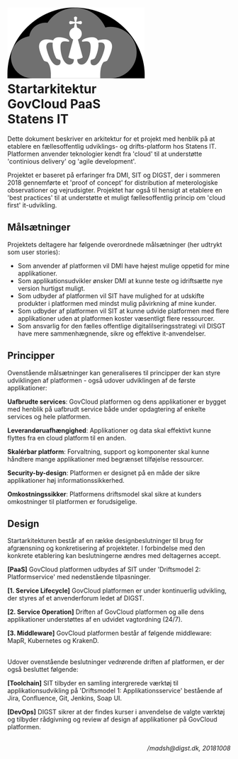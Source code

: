 # ![logo](cloud.svg) Startarkitektur <br> GovCloud PaaS<br> Statens IT

Dette dokument beskriver en arkitektur for et projekt med henblik på at etablere en fællesoffentlig udviklings- og drifts-platform hos Statens IT. Platformen anvender teknologier kendt fra 'cloud' til at understøtte 'continious delivery' og 'agile development'.

Projektet er baseret på erfaringer fra DMI, SIT og DIGST, der i sommeren 2018 gennemførte et 'proof of concept' for distribution af meterologiske observationer og vejrudsigter. Projektet har også til hensigt at etablere en 'best practices' til at understøtte et muligt fællesoffentlig princip om 'cloud first' it-udvikling.


## Målsætninger
Projektets deltagere har følgende overordnede målsætninger (her udtrykt som user stories):

- Som anvender af platformen vil DMI have højest mulige oppetid for mine applikationer.
- Som applikationsudvikler ønsker DMI at kunne teste og idriftsætte nye version hurtigst muligt.
- Som udbyder af platformen vil SIT have mulighed for at udskifte produkter i platformen med mindst mulig påvirkning af mine kunder.
- Som udbyder af platformen vil SIT at kunne udvide platformen med flere applikationer uden at platformen koster væsentligt flere ressourcer.
- Som ansvarlig for den fælles offentlige digitalilseringsstrategi vil DISGT have mere sammenhægnende, sikre og effektive it-anvendelser.

## Principper
Ovenstående målsætninger kan generaliseres til principper der kan styre udviklingen af platformen - også udover udviklingen af de første applikationer:

**Uafbrudte services**: GovCloud platformen og dens applikationer er bygget med henblik på uafbrudt service både under opdagtering af enkelte services og hele platformen.

**Leverandøruafhængighed**: Applikationer og data skal effektivt kunne flyttes fra en cloud platform til en anden.

**Skalérbar platform**: Forvaltning, support og komponenter skal kunne håndtere mange applikationer med begrænset tilføjelse ressourcer.

**Security-by-design**: Platformen er designet på en måde der sikre applikationer høj informationssikkerhed.

**Omkostningssikker**: Platformens driftsmodel skal sikre at kunders omkostninger til platformen er forudsigelige.

## Design
Startarkitekturen består af en række designbeslutninger til brug for afgrænsning og konkretisering af projekteter. I forbindelse med den konkrete etablering kan beslutningerne ændres med deltagernes accept.

**[PaaS]** GovCloud platformen udbydes af SIT under 'Driftsmodel 2: Platformservice' med nedenstående tilpasninger.


**[1. Service Lifecycle]** GovCloud platformen er under kontinuerlig udvikling, der styres af et anvenderforum ledet af DIGST.

**[2. Service Operation]** Driften af GovCloud platformen og alle dens applikationer understøttes af en udvidet vagtordning (24/7).

**[3. Middleware]** GovCloud platformen består af følgende middleware: MapR, Kubernetes og KrakenD.

<br>
Udover ovenstående beslutninger vedrørende driften af platformen, er der også besluttet følgende:

**[Toolchain]** SIT tilbyder en samling intergrerede værktøj til applikationsudvikling  på 'Driftsmodel 1: Applikationsservice' bestående af Jira, Confluence, Git, Jenkins, Soap UI.

**[DevOps]** DIGST sikrer at der findes kurser i anvendelse de valgte værktøj og tilbyder rådgivning og review af design af applikationer på GovCloud platformen.

<br>
<div align=right style="font-style: italic;">/madsh@digst.dk, 20181008</div>
